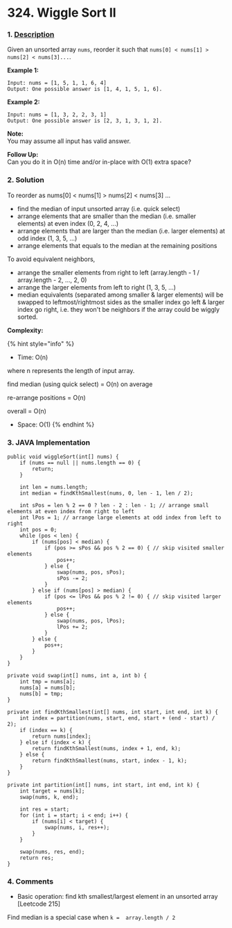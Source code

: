 # 324. Wiggle Sort II

### 1. [Description](https://leetcode.com/problems/wiggle-sort-ii/)

Given an unsorted array `nums`, reorder it such that `nums[0] < nums[1] > nums[2] < nums[3]...`.

**Example 1:**

```text
Input: nums = [1, 5, 1, 1, 6, 4]
Output: One possible answer is [1, 4, 1, 5, 1, 6].
```

**Example 2:**

```text
Input: nums = [1, 3, 2, 2, 3, 1]
Output: One possible answer is [2, 3, 1, 3, 1, 2].
```

**Note:**  
You may assume all input has valid answer.

**Follow Up:**  
Can you do it in O\(n\) time and/or in-place with O\(1\) extra space?



### 2. Solution

To reorder as nums\[0\] &lt; nums\[1\] &gt; nums\[2\] &lt; nums\[3\] ...

* find the median of input unsorted array \(i.e. quick select\)
* arrange elements that are smaller than the median \(i.e. smaller elements\) at even index \(0, 2, 4, ...\)
* arrange elements that are larger than the median \(i.e. larger elements\) at odd index \(1, 3, 5, ...\)
* arrange elements that equals to the median at the remaining positions

To avoid equivalent neighbors,

* arrange the smaller elements from right to left \(array.length - 1 / array.length - 2, ..., 2, 0\)
* arrange the larger elements from left to right \(1, 3, 5, ...\)
* median equivalents \(separated among smaller & larger elements\) will be swapped to leftmost/rightmost sides as the smaller index go left & larger index go right, i.e. they won't be neighbors if the array could be wiggly sorted.

**Complexity:**

{% hint style="info" %}
* Time: O\(n\)  

where n represents the length of input array. 

find median \(using quick select\) = O\(n\) on average

re-arrange positions = O\(n\)

overall = O\(n\)

* Space: O\(1\) 
{% endhint %}



### 3. JAVA Implementation

```text
public void wiggleSort(int[] nums) {
    if (nums == null || nums.length == 0) {
        return;
    }
    
    int len = nums.length;
    int median = findKthSmallest(nums, 0, len - 1, len / 2);
    
    int sPos = len % 2 == 0 ? len - 2 : len - 1; // arrange small elements at even index from right to left
    int lPos = 1; // arrange large elements at odd index from left to right
    int pos = 0;
    while (pos < len) {
        if (nums[pos] < median) {
            if (pos >= sPos && pos % 2 == 0) { // skip visited smaller elements
                pos++;
            } else {
                swap(nums, pos, sPos);
                sPos -= 2;
            }
        } else if (nums[pos] > median) {
            if (pos <= lPos && pos % 2 != 0) { // skip visited larger elements
                pos++;
            } else {
                swap(nums, pos, lPos);
                lPos += 2;
            }
        } else {
            pos++;
        }
    }
}

private void swap(int[] nums, int a, int b) {
    int tmp = nums[a];
    nums[a] = nums[b];
    nums[b] = tmp;
}

private int findKthSmallest(int[] nums, int start, int end, int k) {
    int index = partition(nums, start, end, start + (end - start) / 2);
    if (index == k) {
        return nums[index];
    } else if (index < k) {
        return findKthSmallest(nums, index + 1, end, k);
    } else {
        return findKthSmallest(nums, start, index - 1, k);
    }  
}

private int partition(int[] nums, int start, int end, int k) {
    int target = nums[k];
    swap(nums, k, end);
    
    int res = start;
    for (int i = start; i < end; i++) {
        if (nums[i] < target) {
            swap(nums, i, res++);
        }
    }
    
    swap(nums, res, end);
    return res;
}
```



### 4. Comments

* Basic operation: find kth smallest/largest element in an unsorted array \[Leetcode 215\]

Find median is a special case when `k =  array.length / 2`

